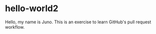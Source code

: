 # hello-world2
Hello, my name is Juno. This is an exercise to learn GitHub's pull request workflow.
